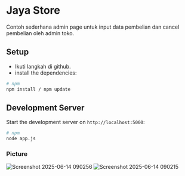 # Jaya Store

Contoh sederhana admin page untuk input data pembelian dan cancel pembelian oleh admin toko.

## Setup

- Ikuti langkah di github.
- install the dependencies:

```bash
# npm
npm install / npm update
```

## Development Server

Start the development server on `http://localhost:5000`:

```bash
# npm
node app.js
```

### Picture

![Screenshot 2025-06-14 090256](https://github.com/user-attachments/assets/94480a7f-ac30-47b4-9939-7a8241aee079)
![Screenshot 2025-06-14 090215](https://github.com/user-attachments/assets/ee15c5b8-bea3-4e91-a8a7-196fcdaac319)
